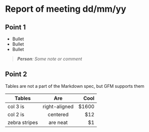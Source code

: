 # Report of meeting dd/mm/yy

## Point 1

- Bullet
- Bullet
- Bullet

> _**Person**: Some note or comment_

## Point 2

Tables are not a part of the Markdown spec, but GFM supports them

| Tables        |      Are      |   Cool |
| ------------- | :-----------: | -----: |
| col 3 is      | right-aligned | \$1600 |
| col 2 is      |   centered    |   \$12 |
| zebra stripes |   are neat    |    \$1 |
